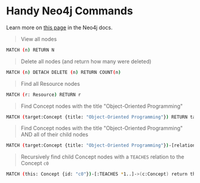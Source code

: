 # Handy Neo4j Commands

Learn more on [this page](https://neo4j.com/docs/cypher-manual/current/clauses/match/) in the Neo4j docs.

> View all nodes

```bash
MATCH (n) RETURN N
```

> Delete all nodes (and return how many were deleted)

```bash
MATCH (n) DETACH DELETE (n) RETURN COUNT(n)
```

> Find all Resource nodes


```bash
MATCH (r: Resource) RETURN r
```

> Find Concept nodes with the title "Object-Oriented Programming"


```bash
MATCH (target:Concept {title: "Object-Oriented Programming"}) RETURN target
```

> Find Concept nodes with the title "Object-Oriented Programming" AND all of their child nodes


```bash
MATCH (target:Concept {title: "Object-Oriented Programming"})-[relations]-(children) RETURN target, relations, children
```

> Recursively find child Concept nodes with a `TEACHES` relation to the Concept `c0`


```bash
MATCH (this: Concept {id: "c0"})-[:TEACHES *1..]->(c:Concept) return this, c
```